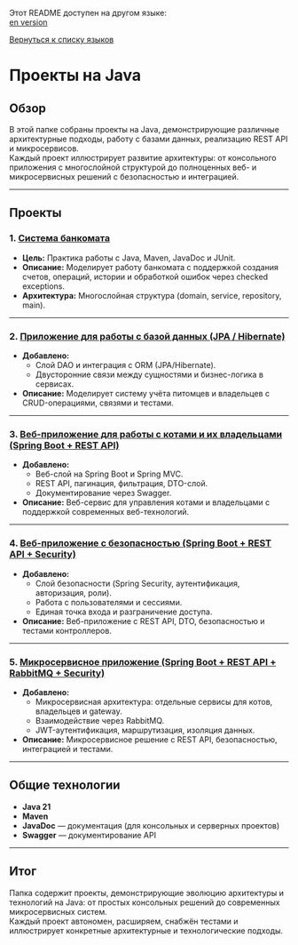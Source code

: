 Этот README доступен на другом языке:  
[en version](README.md)

[Вернуться к списку языков](../README.ru.md)

# Проекты на Java

## Обзор
В этой папке собраны проекты на Java, демонстрирующие различные архитектурные подходы, работу с базами данных, реализацию REST API и микросервисов.  
Каждый проект иллюстрирует развитие архитектуры: от консольного приложения с многослойной структурой до полноценных веб- и микросервисных решений с безопасностью и интеграцией.

---

## Проекты

### 1. [Система банкомата](./project1/README.ru.md)
- **Цель:** Практика работы с Java, Maven, JavaDoc и JUnit.
- **Описание:** Моделирует работу банкомата с поддержкой создания счетов, операций, истории и обработкой ошибок через checked exceptions.  
- **Архитектура:** Многослойная структура (domain, service, repository, main).

---

### 2. [Приложение для работы с базой данных (JPA / Hibernate)](./project2/README.ru.md)
- **Добавлено:**  
  - Слой DAO и интеграция с ORM (JPA/Hibernate).
  - Двусторонние связи между сущностями и бизнес-логика в сервисах.
- **Описание:** Моделирует систему учёта питомцев и владельцев с CRUD-операциями, связями и тестами.

---

### 3. [Веб-приложение для работы с котами и их владельцами (Spring Boot + REST API)](./project3/README.ru.md)
- **Добавлено:**  
  - Веб-слой на Spring Boot и Spring MVC.
  - REST API, пагинация, фильтрация, DTO-слой.
  - Документирование через Swagger.
- **Описание:** Веб-сервис для управления котами и владельцами с поддержкой современных веб-технологий.

---

### 4. [Веб-приложение с безопасностью (Spring Boot + REST API + Security)](./project4/README.ru.md)
- **Добавлено:**  
  - Слой безопасности (Spring Security, аутентификация, авторизация, роли).
  - Работа с пользователями и сессиями.
  - Единая точка входа и разграничение доступа.
- **Описание:** Веб-приложение с REST API, DTO, безопасностью и тестами контроллеров.

---

### 5. [Микросервисное приложение (Spring Boot + REST API + RabbitMQ + Security)](./project5/README.ru.md)
- **Добавлено:**  
  - Микросервисная архитектура: отдельные сервисы для котов, владельцев и gateway.
  - Взаимодействие через RabbitMQ.
  - JWT-аутентификация, маршрутизация, изоляция данных.
- **Описание:** Микросервисное решение с REST API, безопасностью, интеграцией и тестами.

---

## Общие технологии
- **Java 21**
- **Maven**
- **JavaDoc** — документация (для консольных и серверных проектов)
- **Swagger** — документирование API

---

## Итог
Папка содержит проекты, демонстрирующие эволюцию архитектуры и технологий на Java: от простых консольных решений до современных микросервисных систем.  
Каждый проект автономен, расширяем, снабжён тестами и иллюстрирует конкретные архитектурные и технологические подходы.

